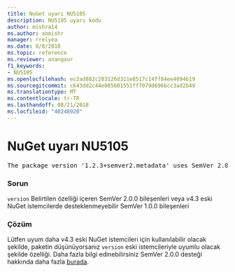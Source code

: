 ```yaml
---
title: NuGet uyarı NU5105
description: NU5105 uyarı kodu
author: mishra14
ms.author: anmishr
manager: rrelyea
ms.date: 8/8/2018
ms.topic: reference
ms.reviewer: anangaur
f1_keywords:
- NU5105
ms.openlocfilehash: ec2ad882c203126d311e8517c14ff84ee4094b19
ms.sourcegitcommit: c643dd2c44e085601551ff7079d696bcc3ad2b49
ms.translationtype: MT
ms.contentlocale: tr-TR
ms.lasthandoff: 08/21/2018
ms.locfileid: "40248920"
---
```

# <a name="nuget-warning-nu5105"></a>NuGet uyarı NU5105
<pre>The package version '1.2.3+semver2.metadata' uses SemVer 2.0.0 or components of SemVer 1.0.0 that are not supported on legacy clients. Change the package version to a SemVer 1.0.0 string. If the version contains a release label it must start with a letter. This message can be ignored if the package is not intended for older clients.</pre>

### <a name="issue"></a>Sorun

`version` Belirtilen özelliği içeren SemVer 2.0.0 bileşenleri veya v4.3 eski NuGet istemcilerde desteklenmeyebilir SemVer 1.0.0 bileşenleri


### <a name="solution"></a>Çözüm

Lütfen uyum daha v4.3 eski NuGet istemcileri için kullanılabilir olacak şekilde, paketin düşünüyorsanız `version` eski istemcileriyle uyumlu olacak şekilde özelliği. Daha fazla bilgi edinebilirsiniz SemVer 2.0.0 desteği hakkında daha fazla [burada](https://github.com/NuGet/Home/wiki/SemVer-2.0.0-support).

